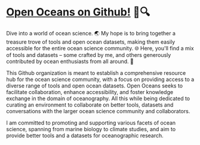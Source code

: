 # [Open Oceans on Github!](https://openoceans.xyz/) 🌊🔍

Dive into a world of ocean science. 🌏 My hope is to bring together a treasure trove of tools and open ocean datasets, making them easily accessible for the entire ocean science community. 🌐 Here, you'll find a mix of tools and datasets – some crafted by me, and others generously contributed by ocean enthusiasts from all around. 🤝

This Github organization is meant to establish a comprehensive resource hub for the ocean science community, with a focus on providing access to a diverse range of tools and open ocean datasets. Open Oceans seeks to facilitate collaboration, enhance accessibility, and foster knowledge exchange in the domain of oceanography. All this while being dedicated to curating an environment to collaborate on better tools, datasets and conversations with the larger ocean science community and collaborators.

I am committed to promoting and supporting various facets of ocean science, spanning from marine biology to climate studies, and aim to provide better tools and a datasets for oceanographic research.
